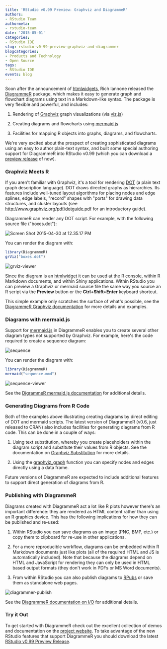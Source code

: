 ```yaml
---
title: 'RStudio v0.99 Preview: Graphviz and DiagrammeR'
authors: 
- RStudio Team
authormeta: 
- rstudio-team
date: '2015-05-01'
categories:
- RStudio IDE
slug: rstudio-v0-99-preview-graphviz-and-diagrammer
blogcategories:
- Products and Technology
- Open Source
tags:
- RStudio IDE
events: blog
---
```



Soon after the announcement of [htmlwidgets](http://www.htmlwidgets.org/), Rich Iannone released the [DiagrammeR](http://rich-iannone.github.io/DiagrammeR/) package, which makes it easy to generate graph and flowchart diagrams using text in a Markdown-like syntax. The package is very flexible and powerful, and includes:

  1. Rendering of [Graphviz](http://en.wikipedia.org/wiki/Graphviz) graph visualizations (via [viz.js](https://github.com/mdaines/viz.js/))

  2. Creating diagrams and flowcharts using [mermaid.js](http://knsv.github.io/mermaid/)

  3. Facilities for mapping R objects into graphs, diagrams, and flowcharts.

We're very excited about the prospect of creating sophisticated diagrams using an easy to author plain-text syntax, and built some special authoring support for DiagrammeR into RStudio v0.99 (which you can download a [preview release](https://www.rstudio.com/products/rstudio/download/preview/) of now).

### Graphviz Meets R

If you aren't familiar with Graphviz, it's a tool for rendering [DOT](http://en.wikipedia.org/wiki/DOT_(graph_description_language)) (a plain text graph description language). DOT draws directed graphs as hierarchies. Its features include well-tuned layout algorithms for placing nodes and edge splines, edge labels, "record" shapes with "ports" for drawing data structures, and cluster layouts (see <http://www.graphviz.org/pdf/dotguide.pdf> for an introductory guide).

DiagrammeR can render any DOT script. For example, with the following source file ("boxes.dot"):

![Screen Shot 2015-04-30 at 12.35.17 PM](https://rstudioblog.files.wordpress.com/2015/04/screen-shot-2015-04-30-at-12-35-17-pm.png)

You can render the diagram with:

```r
library(DiagrammeR)
grViz("boxes.dot")
```

![grviz-viewer](https://rstudioblog.files.wordpress.com/2015/04/screen-shot-2015-04-30-at-12-31-11-pm.png)

Since the diagram is an [htmlwidget](http://www.htmlwidgets.org) it can be used at the R console, within R Markdown documents, and within Shiny applications. Within RStudio you can preview a Graphviz or mermaid source file the same way you source an R script via the **Preview** button or the **Ctrl+Shift+Enter** keyboard shortcut.

This simple example only scratches the surface of what's possible, see the [DiagrammeR Graphviz documentation](http://rich-iannone.github.io/DiagrammeR/graphviz.html) for more details and examples.

### Diagrams with mermaid.js

Support for [mermaid.js](http://rich-iannone.github.io/DiagrammeR/mermaid.html) in DiagrammeR enables you to create several other diagram types not supported by Graphviz. For example, here's the code required to create a sequence diagram:

![sequence](https://rstudioblog.files.wordpress.com/2015/04/screen-shot-2015-04-30-at-1-31-11-pm.png)

You can render the diagram with:

```r
library(DiagrammeR)
mermaid("sequence.mmd")
```

![sequence-viewer](https://rstudioblog.files.wordpress.com/2015/04/screen-shot-2015-04-30-at-2-08-27-pm1.png)

See the [DigrammeR mermaid.js documentation](http://rich-iannone.github.io/DiagrammeR/mermaid.html) for additional details.

### Generating Diagrams from R Code

Both of the examples above illustrating creating diagrams by direct editing of DOT and mermaid scripts. The latest version of DiagrammeR (v0.6, just released to CRAN) also includes facilities for generating diagrams from R code. This can be done in a couple of ways:

  1. Using text substitution, whereby you create placeholders within the diagram script and substitute their values from R objects. See the documentation on [Graphviz Substitution](https://github.com/rich-iannone/DiagrammeR#graphviz-substitution) for more details.

  2. Using the [graphviz_graph](https://github.com/rich-iannone/DiagrammeR#using-data-frames-to-define-graphviz-graphs) function you can specify nodes and edges directly using a data frame.

Future versions of DiagrammeR are expected to include additional features to support direct generation of diagrams from R.

### Publishing with DiagrammeR

Diagrams created with DiagrammeR act a lot like R plots however there's an important difference: they are rendered as HTML content rather than using an R graphics device. This has the following implications for how they can be published and re-used:

  1. Within RStudio you can save diagrams as an image (PNG, BMP, etc.) or copy them to clipboard for re-use in other applications.

  2. For a more reproducible workflow, diagrams can be embedded within R Markdown documents just like plots (all of the required HTML and JS is automatically included). Note that because the diagrams depend on HTML and JavaScript for rendering they can only be used in HTML based output formats (they don't work in PDFs or MS Word documents).

  3. From within RStudio you can also publish diagrams to [RPubs](http://www.rpubs.com) or save them as standalone web pages.

![diagrammer-publish](https://rstudioblog.files.wordpress.com/2015/04/screen-shot-2015-04-30-at-2-18-12-pm.png)

See the [DiagrammeR documentation on I/O](http://rich-iannone.github.io/DiagrammeR/io.html) for additional details.

### Try it Out

To get started with DiagrammeR check out the excellent collection of demos and documentation on the [project website](http://rich-iannone.github.io/DiagrammeR/). To take advantage of the new RStudio features that support DiagrammeR you should download the latest [RStudio v0.99 Preview Release](https://www.rstudio.com/products/rstudio/download/preview/).

